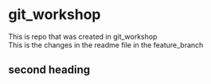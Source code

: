 # git_workshop
This is repo that was created in git_workshop <br>
This is the changes in the readme file in the feature_branch <br>

## second heading 